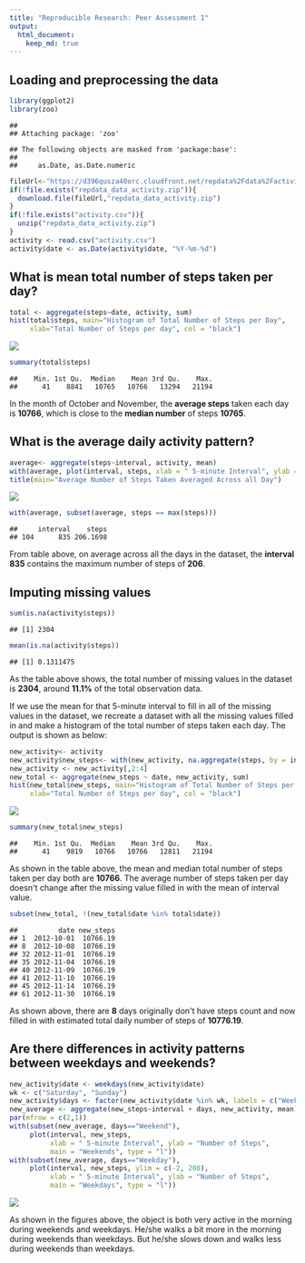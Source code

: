 ```yaml
---
title: "Reproducible Research: Peer Assessment 1"
output: 
  html_document:
    keep_md: true
---
```



## Loading and preprocessing the data


```r
library(ggplot2)
library(zoo)
```

```
## 
## Attaching package: 'zoo'
```

```
## The following objects are masked from 'package:base':
## 
##     as.Date, as.Date.numeric
```

```r
fileUrl<-"https://d396qusza40orc.cloudfront.net/repdata%2Fdata%2Factivity.zip"
if(!file.exists("repdata_data_activity.zip")){
  download.file(fileUrl,"repdata_data_activity.zip")
}
if(!file.exists("activity.csv")){
  unzip("repdata_data_activity.zip")
}
activity <- read.csv("activity.csv")
activity$date <- as.Date(activity$date, "%Y-%m-%d")
```

## What is mean total number of steps taken per day?

```r
total <- aggregate(steps~date, activity, sum)
hist(total$steps, main="Histogram of Total Number of Steps per Day", 
     xlab="Total Number of Steps per day", col = "black")
```

![](PA1_template_files/figure-html/unnamed-chunk-2-1.png)<!-- -->

```r
summary(total$steps)
```

```
##    Min. 1st Qu.  Median    Mean 3rd Qu.    Max. 
##      41    8841   10765   10766   13294   21194
```
  
In the month of October and November, the **average steps** taken each day is **10766**, which is close to the **median number** of steps **10765**.  

## What is the average daily activity pattern?

```r
average<- aggregate(steps~interval, activity, mean)
with(average, plot(interval, steps, xlab = " 5-minute Interval", ylab = "Average Number of Steps Taken", type = "l"))
title(main="Average Number of Steps Taken Averaged Across all Day")
```

![](PA1_template_files/figure-html/unnamed-chunk-3-1.png)<!-- -->

```r
with(average, subset(average, steps == max(steps)))
```

```
##     interval    steps
## 104      835 206.1698
```
  
From table above, on average across all the days in the dataset, the **interval 835** contains the maximum number of steps of **206**. 
  
  
## Imputing missing values

```r
sum(is.na(activity$steps))
```

```
## [1] 2304
```

```r
mean(is.na(activity$steps))
```

```
## [1] 0.1311475
```
As the table above shows, the total number of missing values in the dataset is **2304**, around **11.1%** of the total observation data.  
  
If we use the mean for that 5-minute interval to fill in all of the missing values in the dataset, we recreate a dataset with all the missing values filled in and make a histogram of the total number of steps taken each day. The output is shown as below:
  

```r
new_activity<- activity
new_activity$new_steps<- with(new_activity, na.aggregate(steps, by = interval))
new_activity <- new_activity[,2:4]
new_total <- aggregate(new_steps ~ date, new_activity, sum)
hist(new_total$new_steps, main="Histogram of Total Number of Steps per Day after Imputing Missing Values", 
     xlab="Total Number of Steps per day", col = "black")
```

![](PA1_template_files/figure-html/unnamed-chunk-5-1.png)<!-- -->

```r
summary(new_total$new_steps)
```

```
##    Min. 1st Qu.  Median    Mean 3rd Qu.    Max. 
##      41    9819   10766   10766   12811   21194
```
  
  As shown in the table above, the mean and median total number of steps taken per day both are **10766**. The average number of steps taken per day doesn't change after the missing value filled in with the mean of interval value. 
  

```r
subset(new_total, !(new_total$date %in% total$date))
```

```
##          date new_steps
## 1  2012-10-01  10766.19
## 8  2012-10-08  10766.19
## 32 2012-11-01  10766.19
## 35 2012-11-04  10766.19
## 40 2012-11-09  10766.19
## 41 2012-11-10  10766.19
## 45 2012-11-14  10766.19
## 61 2012-11-30  10766.19
```
  
  As shown above, there are **8** days originally don't have steps count and now filled in with estimated total daily number of steps of **10776.19**.

## Are there differences in activity patterns between weekdays and weekends?
  

```r
new_activity$date <- weekdays(new_activity$date)
wk <- c("Saturday", "Sunday")
new_activity$days <- factor(new_activity$date %in% wk, labels = c("Weekend", "Weekday"))
new_average <- aggregate(new_steps~interval + days, new_activity, mean)
par(mfrow = c(2,1))
with(subset(new_average, days=="Weekend"), 
     plot(interval, new_steps, 
          xlab = " 5-minute Interval", ylab = "Number of Steps", 
          main = "Weekends", type = "l"))
with(subset(new_average, days=="Weekday"), 
     plot(interval, new_steps, ylim = c(-2, 200), 
          xlab = " 5-minute Interval", ylab = "Number of Steps", 
          main = "Weekdays", type = "l"))
```

![](PA1_template_files/figure-html/unnamed-chunk-7-1.png)<!-- -->
  
  As shown in the figures above, the object is both very active in the morning during weekends and weekdays. He/she walks a bit more in the morning during weekends than weekdays. But he/she slows down and walks less during weekends than weekdays.
  

